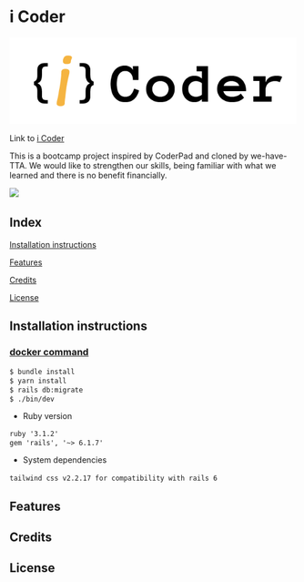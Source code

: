 # i Coder
![](/public/icoder_logo.png)

Link to [i Coder](http://icoder.tw/)

This is a bootcamp project inspired by CoderPad and cloned by we-have-TTA.
We would like to strengthen our skills, being familiar with what we learned and there is no benefit financially.

<a href="https://github.com/we-have-TTA/iCoder/graphs/contributors">
  <img src="https://contrib.rocks/image?repo=we-have-TTA/iCoder&max=6" />
</a>

## Index
[Installation instructions](#installation-instructions)

[Features](#features)

[Credits](#credits)

[License](#license)


## Installation instructions

### [docker command](/wiki/%E9%83%A8%E5%B1%AC%E6%AD%A5%E9%A9%9F)

```
$ bundle install
$ yarn install
$ rails db:migrate
$ ./bin/dev
```

- Ruby version

```
ruby '3.1.2'
gem 'rails', '~> 6.1.7'
```

- System dependencies

`tailwind css v2.2.17 for compatibility with rails 6`

## Features


## Credits

## License
